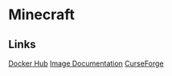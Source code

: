 # Minecraft


## Links

[Docker Hub](https://hub.docker.com/r/itzg/minecraft-server)
[Image Documentation](https://github.com/itzg/docker-minecraft-server/blob/master/README.md)
[CurseForge](https://github.com/itzg/docker-minecraft-server/blob/master/README.md#running-a-server-with-a-curseforge-modpack)


